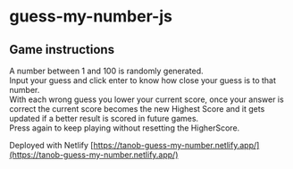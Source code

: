 # guess-my-number-js

## Game instructions

A number between 1 and 100 is randomly generated.  
Input your guess and click enter to know how close your guess is to that number.  
With each wrong guess you lower your current score, once your answer is correct the current score becomes the new Highest Score and it gets updated if a better result is scored in future games.  
Press again to keep playing without resetting the HigherScore.

Deployed with Netlify [https://tanob-guess-my-number.netlify.app/](https://tanob-guess-my-number.netlify.app/)
